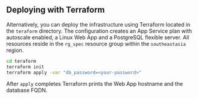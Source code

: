 ## Deploying with Terraform

Alternatively, you can deploy the infrastructure using Terraform located in the
`teraform` directory. The configuration creates an App Service plan with
autoscale enabled, a Linux Web App and a PostgreSQL flexible server. All
resources reside in the `rg_spec` resource group within the `southeastasia`
region.

```bash
cd teraform
terraform init
terraform apply -var "db_password=<your-password>"
```

After `apply` completes Terraform prints the Web App hostname and the database
FQDN.

